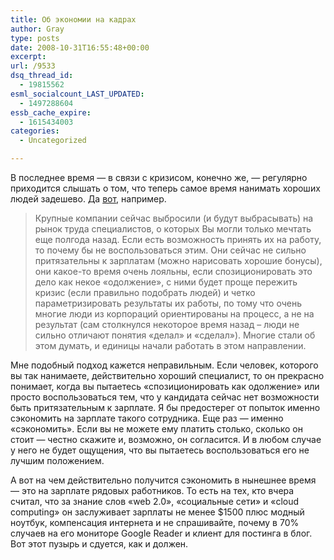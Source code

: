 ```yaml
---
title: Об экономии на кадрах
author: Gray
type: posts
date: 2008-10-31T16:55:48+00:00
excerpt:
url: /9533
dsq_thread_id:
  - 19815562
esml_socialcount_LAST_UPDATED:
  - 1497288604
essb_cache_expire:
  - 1615434003
categories:
  - Uncategorized

---
```








В последнее время &#8212; в связи с кризисом, конечно же, &#8212; регулярно приходится слышать о том, что теперь самое время нанимать хороших людей задешево. Да <a href="http://itc.ua/node/33769" target="_blank">вот</a>, например.

> Крупные компании сейчас выбросили (и будут выбрасывать) на рынок труда специалистов, о которых Вы могли только мечтать еще полгода назад. Если есть возможность принять их на работу, то почему бы не воспользоваться этим. Они сейчас не сильно притязательны к зарплатам (можно нарисовать хорошие бонусы), они какое-то время очень лояльны, если спозиционировать это дело как некое «одолжение», с ними будет проще пережить кризис (если правильно подобрать людей) и четко параметризировать результаты их работы, по тому что очень многие люди из корпораций ориентированы на процесс, а не на результат (сам столкнулся некоторое время назад – люди не сильно отличают понятия «делал» и «сделал»). Многие стали об этом думать, и единицы начали работать в этом направлении.

Мне подобный подход кажется неправильным. Если человек, которого вы так нанимаете, действительно хороший специалист, то он прекрасно понимает, когда вы пытаетесь &#171;спозиционировать как одолжение&#187; или просто воспользоваться тем, что у кандидата сейчас нет возможности быть притязательным к зарплате. Я бы предостерег от попыток именно сэкономить на зарплате такого сотрудника. Еще раз &#8212; именно &#171;сэкономить&#187;. Если вы не можете ему платить столько, сколько он стоит &#8212; честно скажите и, возможно, он согласится. И в любом случае у него не будет ощущения, что вы пытаетесь воспользоваться его не лучшим положением.

А вот на чем действительно получится сэкономить в нынешнее время &#8212; это на зарплате рядовых работников. То есть на тех, кто вчера считал, что за знание слов &#171;web 2.0&#187;, &#171;социальные сети&#187; и &#171;cloud computing&#187; он заслуживает зарплаты не менее $1500 плюс модный ноутбук, компенсация интернета и не спрашивайте, почему в 70% случаев на его мониторе Google Reader и клиент для постинга в блог. Вот этот пузырь и сдуется, как и должен.